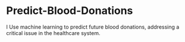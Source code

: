 # Predict-Blood-Donations
I Use machine learning to predict future blood donations, addressing a critical issue in the healthcare system.
